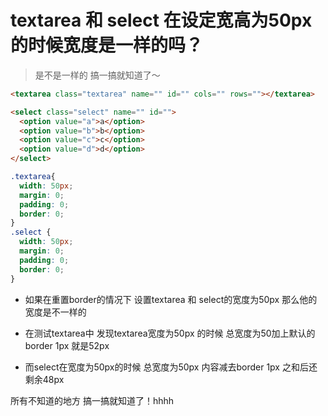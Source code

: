 # textarea 和 select 在设定宽高为50px的时候宽度是一样的吗？

> 是不是一样的 搞一搞就知道了～

```html
<textarea class="textarea" name="" id="" cols="" rows=""></textarea>

<select class="select" name="" id="">
  <option value="a">a</option>
  <option value="b">b</option>
  <option value="c">c</option>
  <option value="d">d</option>
</select>
```

```css
.textarea{
  width: 50px;
  margin: 0;
  padding: 0;
  border: 0;
}
.select {
  width: 50px;
  margin: 0;
  padding: 0;
  border: 0;
}
```

- 如果在重置border的情况下 设置textarea 和 select的宽度为50px 那么他的宽度是不一样的

- 在测试textarea中 发现textarea宽度为50px 的时候 总宽度为50加上默认的border 1px 就是52px

- 而select在宽度为50px的时候 总宽度为50px 内容减去border 1px 之和后还剩余48px

所有不知道的地方 搞一搞就知道了！hhhh